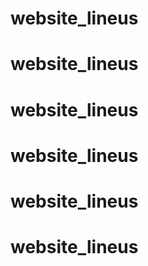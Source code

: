 # website_lineus
# website_lineus
# website_lineus
# website_lineus
# website_lineus
# website_lineus
